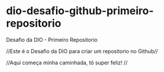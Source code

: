 # dio-desafio-github-primeiro-repositorio
Desafio da DIO - Primeiro Repositorio


//Este é o Desafio da DIO para criar um repositorio no Github//

//Aqui começa minha caminhada, tô super feliz! //
